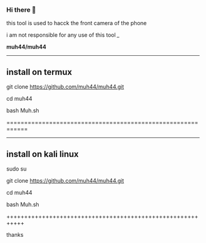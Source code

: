  ### Hi there 👋
 
 this tool is used to hacck the front camera of the phone 
 
 i am not responsible for any use of this tool *_*
 
 **muh44/muh44** 

 _________________
 install on termux  
 -----------------
 
 git clone https://github.com/muh44/muh44.git

 cd muh44 

 bash Muh.sh
 
 ============================================================
 _____________________
 install on kali linux
 ---------------------
 
 sudo su 
 
 git clone https://github.com/muh44/muh44.git
 
 cd muh44
 
 bash Muh.sh
 
 +++++++++++++++++++++++++++++++++++++++++++++++++++++++++++

 thanks
